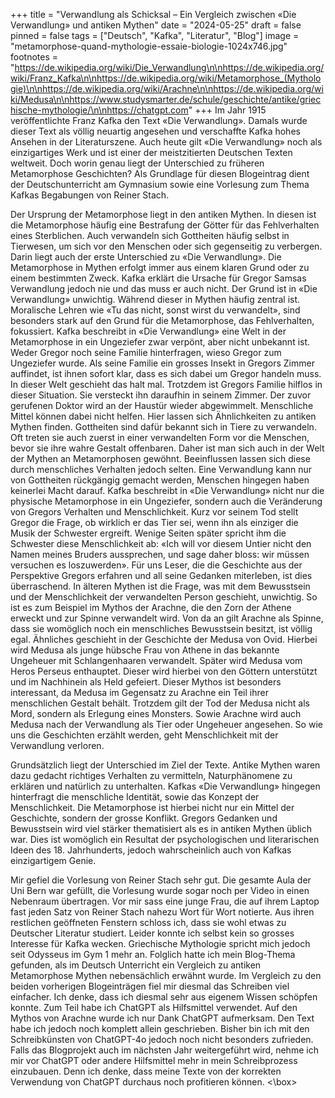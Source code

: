 +++
title = "Verwandlung als Schicksal – Ein Vergleich zwischen «Die Verwandlung» und antiken Mythen"
date = "2024-05-25"
draft = false
pinned = false
tags = ["Deutsch", "Kafka", "Literatur", "Blog"]
image = "metamorphose-quand-mythologie-essaie-biologie-1024x746.jpg"
footnotes = "https://de.wikipedia.org/wiki/Die_Verwandlung\n\nhttps://de.wikipedia.org/wiki/Franz_Kafka\n\nhttps://de.wikipedia.org/wiki/Metamorphose_(Mythologie)\n\nhttps://de.wikipedia.org/wiki/Arachne\n\nhttps://de.wikipedia.org/wiki/Medusa\n\nhttps://www.studysmarter.de/schule/geschichte/antike/griechische-mythologie/\n\nhttps://chatgpt.com"
+++
Im Jahr 1915 veröffentlichte Franz Kafka den Text «Die Verwandlung». Damals wurde dieser Text als völlig neuartig angesehen und verschaffte Kafka hohes Ansehen in der Literaturszene. Auch heute gilt «Die Verwandlung» noch als einzigartiges Werk und ist einer der meistzitierten Deutschen Texten weltweit. Doch worin genau liegt der Unterschied zu früheren Metamorphose Geschichten? Als Grundlage für diesen Blogeintrag dient der Deutschunterricht am Gymnasium sowie eine Vorlesung zum Thema Kafkas Begabungen von Reiner Stach.

Der Ursprung der Metamorphose liegt in den antiken Mythen. In diesen ist die Metamorphose häufig eine Bestrafung der Götter für das Fehlverhalten eines Sterblichen. Auch verwandeln sich Gottheiten häufig selbst in Tierwesen, um sich vor den Menschen oder sich gegenseitig zu verbergen. Darin liegt auch der erste Unterschied zu «Die Verwandlung». Die Metamorphose in Mythen erfolgt immer aus einem klaren Grund oder zu einem bestimmten Zweck. Kafka erklärt die Ursache für Gregor Samsas Verwandlung jedoch nie und das muss er auch nicht. Der Grund ist in «Die Verwandlung» unwichtig. Während dieser in Mythen häufig zentral ist. Moralische Lehren wie «Tu das nicht, sonst wirst du verwandelt», sind besonders stark auf den Grund für die Metamorphose, das Fehlverhalten, fokussiert. 
Kafka beschreibt in «Die Verwandlung» eine Welt in der Metamorphose in ein Ungeziefer zwar verpönt, aber nicht unbekannt ist. Weder Gregor noch seine Familie hinterfragen, wieso Gregor zum Ungeziefer wurde. Als seine Familie ein grosses Insekt in Gregors Zimmer auffindet, ist ihnen sofort klar, dass es sich dabei um Gregor handeln muss. In dieser Welt geschieht das halt mal. Trotzdem ist Gregors Familie hilflos in dieser Situation. Sie versteckt ihn daraufhin in seinem Zimmer. Der zuvor gerufenen Doktor wird an der Haustür wieder abgewimmelt. Menschliche Mittel können dabei nicht helfen. Hier lassen sich Ähnlichkeiten zu antiken Mythen finden. Gottheiten sind dafür bekannt sich in Tiere zu verwandeln. Oft treten sie auch zuerst in einer verwandelten Form vor die Menschen, bevor sie ihre wahre Gestalt offenbaren. Daher ist man sich auch in der Welt der Mythen an Metamorphosen gewöhnt. Beeinflussen lassen sich diese durch menschliches Verhalten jedoch selten. Eine Verwandlung kann nur von Gottheiten rückgängig gemacht werden, Menschen hingegen haben keinerlei Macht darauf.
Kafka beschreibt in «Die Verwandlung» nicht nur die physische Metamorphose in ein Ungeziefer, sondern auch die Veränderung von Gregors Verhalten und Menschlichkeit. Kurz vor seinem Tod stellt Gregor die Frage, ob wirklich er das Tier sei, wenn ihn als einziger die Musik der Schwester ergreift. Wenige Seiten später spricht ihm die Schwester diese Menschlichkeit ab: «Ich will vor diesem Untier nicht den Namen meines Bruders aussprechen, und sage daher bloss: wir müssen versuchen es loszuwerden». Für uns Leser, die die Geschichte aus der Perspektive Gregors erfahren und all seine Gedanken miterleben, ist dies überraschend. In älteren Mythen ist die Frage, was mit dem Bewusstsein und der Menschlichkeit der verwandelten Person geschieht, unwichtig. So ist es zum Beispiel im Mythos der Arachne, die den Zorn der Athene erweckt und zur Spinne verwandelt wird. Von da an gilt Arachne als Spinne, dass sie womöglich noch ein menschliches Bewusstsein besitzt, ist völlig egal. Ähnliches geschieht in der Geschichte der Medusa von Ovid. Hierbei wird Medusa als junge hübsche Frau von Athene in das bekannte Ungeheuer mit Schlangenhaaren verwandelt. Später wird Medusa vom Heros Perseus enthauptet. Dieser wird hierbei von den Göttern unterstützt und im Nachhinein als Held gefeiert. Dieser Mythos ist besonders interessant, da Medusa im Gegensatz zu Arachne ein Teil ihrer menschlichen Gestalt behält. Trotzdem gilt der Tod der Medusa nicht als Mord, sondern als Erlegung eines Monsters. Sowie Arachne wird auch Medusa nach der Verwandlung als Tier oder Ungeheuer angesehen. So wie uns die Geschichten erzählt werden, geht Menschlichkeit mit der Verwandlung verloren.

Grundsätzlich liegt der Unterschied im Ziel der Texte. Antike Mythen waren dazu gedacht richtiges Verhalten zu vermitteln, Naturphänomene zu erklären und natürlich zu unterhalten. Kafkas «Die Verwandlung» hingegen hinterfragt die menschliche Identität, sowie das Konzept der Menschlichkeit. Die Metamorphose ist hierbei nicht nur ein Mittel der Geschichte, sondern der grosse Konflikt. Gregors Gedanken und Bewusstsein wird viel stärker thematisiert als es in antiken Mythen üblich war. Dies ist womöglich ein Resultat der psychologischen und literarischen Ideen des 18. Jahrhunderts, jedoch wahrscheinlich auch von Kafkas einzigartigem Genie.

<box title=Arbeitsweise und Schreibprozess>
Mir gefiel die Vorlesung von Reiner Stach sehr gut. Die gesamte Aula der Uni Bern war gefüllt, die Vorlesung wurde sogar noch per Video in einen Nebenraum übertragen. Vor mir sass eine junge Frau, die auf ihrem Laptop fast jeden Satz von Reiner Stach nahezu Wort für Wort notierte. Aus ihren restlichen geöffneten Fenstern schloss ich, dass sie wohl etwas zu Deutscher Literatur studiert. Leider konnte ich selbst kein so grosses Interesse für Kafka wecken. Griechische Mythologie spricht mich jedoch seit Odysseus im Gym 1 mehr an. Folglich hatte ich mein Blog-Thema gefunden, als im Deutsch Unterricht ein Vergleich zu antiken Metamorphose Mythen nebensächlich erwähnt wurde. Im Vergleich zu den beiden vorherigen Blogeinträgen fiel mir diesmal das Schreiben viel einfacher. Ich denke, dass ich diesmal sehr aus eigenem Wissen schöpfen konnte. Zum Teil habe ich ChatGPT als Hilfsmittel verwendet. Auf den Mythos von Arachne wurde ich nur Dank ChatGPT aufmerksam. Den Text habe ich jedoch noch komplett allein geschrieben. Bisher bin ich mit den Schreibkünsten von ChatGPT-4o jedoch noch nicht besonders zufrieden. Falls das Blogprojekt auch im nächsten Jahr weitergeführt wird, nehme ich mir vor ChatGPT oder andere Hilfsmittel mehr in mein Schreibprozess einzubauen. Denn ich denke, dass meine Texte von der korrekten Verwendung von ChatGPT durchaus noch profitieren können.
<\box>